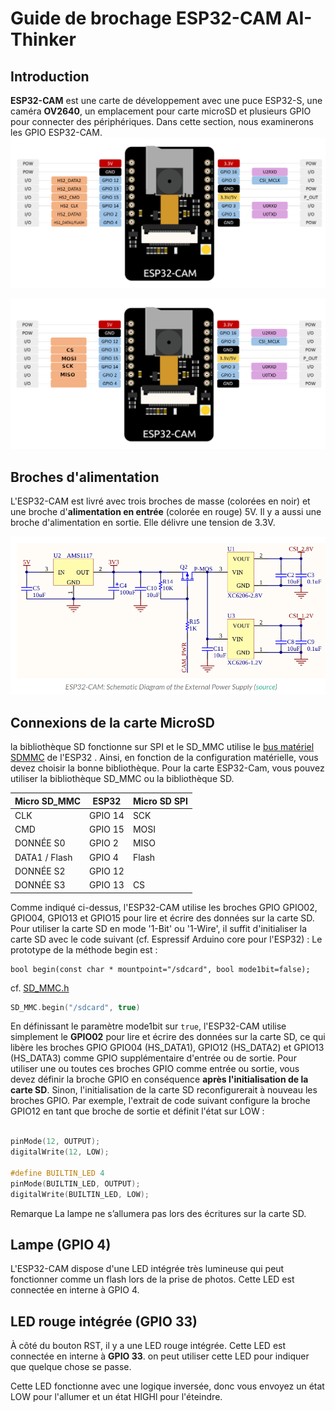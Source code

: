﻿# Guide de brochage ESP32-CAM AI-Thinker

## Introduction
**ESP32-CAM** est une carte de développement avec une puce ESP32-S, une caméra **OV2640**, un emplacement pour carte microSD et plusieurs GPIO pour connecter des périphériques. Dans cette section, nous examinerons les GPIO ESP32-CAM.
![brochage MMC](/hardware/Brochage_MMC.png)

![brochage SPI](/hardware/Brochage_SPI.png)

## Broches d'alimentation

L'ESP32-CAM est livré avec trois broches de masse (colorées en noir) et une broche d'**alimentation en entrée** (colorée en rouge) 5V.
Il y a aussi  une broche d'alimentation en sortie. Elle délivre une tension de  3.3V.

![alimentation](/hardware/alimentation.png)

## Connexions de la carte MicroSD

la bibliothèque SD fonctionne sur SPI et le SD_MMC utilise le [bus matériel SDMMC](https://docs.espressif.com/projects/esp-idf/en/latest/esp32/api-reference/peripherals/sdmmc_host.html) de l'ESP32 . Ainsi, en fonction de la configuration matérielle, vous devez choisir la bonne bibliothèque. Pour la carte ESP32-Cam, vous pouvez utiliser la bibliothèque  SD_MMC ou la bibliothèque SD. 

| Micro SD_MMC |  ESP32 | Micro SD SPI |
|-------------------|-----|----|
| CLK | GPIO 14 | SCK |
| CMD | GPIO 15 | MOSI |
| DONNÉE S0 | GPIO 2 | MISO | 
| DATA1 / Flash | GPIO 4 | Flash |
| DONNÉE S2 | GPIO 12 |  |
| DONNÉE S3 | GPIO 13 | CS |

Comme indiqué ci-dessus, l'ESP32-CAM utilise les broches GPIO GPIO02, GPIO04, GPIO13 et GPIO15 pour lire et écrire des données sur la carte SD. Pour utiliser la carte SD en mode '1-Bit' ou '1-Wire', il suffit d'initialiser la carte SD avec le code suivant (cf. Espressif Arduino core pour l'ESP32) : Le prototype de la méthode begin est :
```
bool begin(const char * mountpoint="/sdcard", bool mode1bit=false); 
```
cf. [SD_MMC.h](https://github.com/espressif/arduino-esp32/blob/master/libraries/SD_MMC/src/SD_MMC.h)

```cpp
SD_MMC.begin("/sdcard", true)
```
En définissant le paramètre mode1bit sur ```true```, l'ESP32-CAM utilise simplement le **GPIO02** pour lire et écrire des données sur la carte SD, ce qui libère les broches GPIO GPIO04 (HS_DATA1), GPIO12 (HS_DATA2) et GPIO13 (HS_DATA3) comme GPIO supplémentaire d'entrée ou de sortie. Pour utiliser une ou toutes ces broches GPIO  comme entrée ou  sortie, vous devez définir la broche GPIO en conséquence **après l'initialisation de la carte SD**. Sinon, l'initialisation de la carte SD reconfigurerait à nouveau les broches GPIO. Par exemple, l'extrait de code suivant configure la broche  GPIO12 en tant que broche de sortie et définit l'état sur LOW :
```cpp

pinMode(12, OUTPUT); 
digitalWrite(12, LOW);

#define BUILTIN_LED 4
pinMode(BUILTIN_LED, OUTPUT); 
digitalWrite(BUILTIN_LED, LOW);
```
Remarque La lampe ne s’allumera pas lors des écritures sur la carte SD.



## Lampe  (GPIO 4)
L'ESP32-CAM dispose d'une LED intégrée très lumineuse qui peut fonctionner comme un flash lors de la prise de  photos. Cette LED est connectée en interne à GPIO 4.

## LED rouge intégrée (GPIO 33)

À côté du bouton RST, il y a une LED rouge intégrée. Cette LED est connectée en interne à **GPIO 33**. on peut utiliser cette LED pour indiquer que quelque chose se passe.

Cette LED fonctionne avec une logique inversée, donc vous envoyez un état LOW pour l'allumer et un état HIGHl pour l'éteindre.
